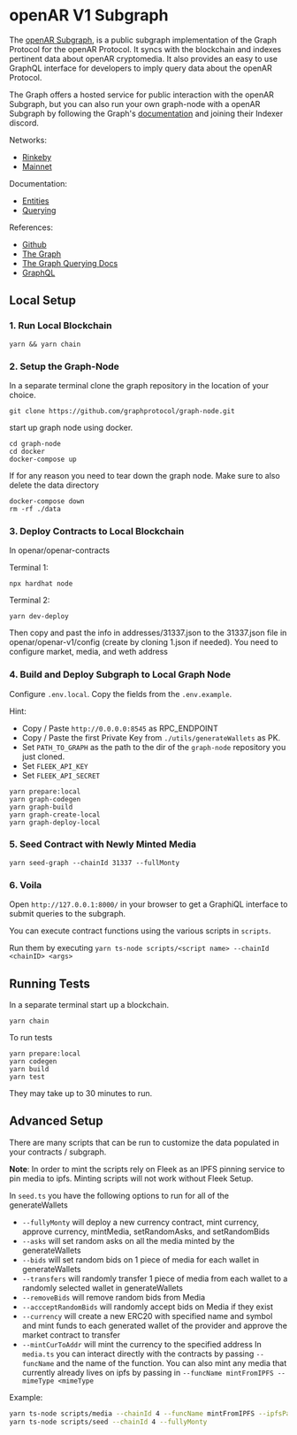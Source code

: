 # openAR V1 Subgraph

The [openAR Subgraph](https://github.com/pankegallery/openar-v1), is a public subgraph implementation of the Graph Protocol for the openAR Protocol. It syncs with the blockchain and indexes pertinent data about openAR cryptomedia. It also provides an easy to use GraphQL interface for developers to imply query data about the openAR Protocol.

The Graph offers a hosted service for public interaction with the openAR Subgraph, but you can also run your own graph-node with a openAR Subgraph by following the Graph's [documentation](https://thegraph.com/docs/network#indexing) and joining their Indexer discord.

Networks:
- [Rinkeby](https://thegraph.com/explorer/subgraph/pankegallery/openar-v1)
- [Mainnet](https://thegraph.com/explorer/subgraph/pankegallery/openar-v1-rinkeby)

Documentation:
- [Entities](docs/entities.md)
- [Querying](docs/querying.md)

References:
- [Github](https://github.com/pankegallery/openar-v1)
- [The Graph](https://thegraph.com/explorer/subgraph/pankegallery/openar-v1)
- [The Graph Querying Docs](https://thegraph.com/docs/query-the-graph)
- [GraphQL](https://graphql.org/)

## Local Setup

### 1. Run Local Blockchain
```
yarn && yarn chain
```

### 2. Setup the Graph-Node

In a separate terminal clone the graph repository in the location of your choice.

```
git clone https://github.com/graphprotocol/graph-node.git
```

start up graph node using docker. 

```
cd graph-node
cd docker 
docker-compose up
```

If for any reason you need to tear down the graph node. Make sure to also delete the data directory

```
docker-compose down
rm -rf ./data
```

### 3. Deploy Contracts to Local Blockchain

In openar/openar-contracts

Terminal 1: 
```
npx hardhat node
```

Terminal 2:
```
yarn dev-deploy
```
Then copy and past the info in addresses/31337.json to the 31337.json file in openar/openar-v1/config (create by cloning 1.json if needed). You need to configure market, media, and weth address

### 4. Build and Deploy Subgraph to Local Graph Node

Configure `.env.local`. Copy the fields from the `.env.example`.

Hint: 
- Copy / Paste `http://0.0.0.0:8545` as RPC_ENDPOINT
- Copy / Paste the first Private Key from `./utils/generateWallets` as PK.
- Set `PATH_TO_GRAPH` as the path to the dir of the `graph-node` repository you just cloned.
- Set `FLEEK_API_KEY`
- Set `FLEEK_API_SECRET`


```
yarn prepare:local 
yarn graph-codegen
yarn graph-build
yarn graph-create-local
yarn graph-deploy-local
```

### 5. Seed Contract with Newly Minted Media

```
yarn seed-graph --chainId 31337 --fullMonty
```

### 6. Voila

Open `http://127.0.0.1:8000/` in your browser to get a GraphiQL interface to submit
queries to the subgraph.

You can execute contract functions using the various scripts in `scripts`.

Run them by executing `yarn ts-node scripts/<script name> --chainId <chainID> <args>`


## Running Tests

In a separate terminal start up a blockchain.

```
yarn chain
```

To run tests 

```
yarn prepare:local
yarn codegen
yarn build
yarn test
```

They may take up to 30 minutes to run.

## Advanced Setup

There are many scripts that can be run to customize the data populated in your contracts / subgraph.

**Note**: In order to mint the scripts rely on Fleek as an IPFS pinning service to pin media to ipfs. Minting scripts will not work without Fleek Setup.

In `seed.ts` you have the following options to run for all of the generateWallets
- `--fullyMonty` will deploy a new currency contract, mint currency, approve currency, mintMedia, setRandomAsks, and setRandomBids
- `--asks` will set random asks on all the media minted by the generateWallets
- `--bids` will set random bids on 1 piece of media for each wallet in generateWallets
- `--transfers` will randomly transfer 1 piece of media from each wallet to a randomly selected wallet in generateWallets
- `--removeBids` will remove random bids from Media
- `--accceptRandomBids` will randomly accept bids on Media if they exist
- `--currency` will create a new ERC20 with specified name and symbol and mint funds to each generated wallet of the provider and approve the market contract to transfer
- `--mintCurToAddr` will mint the currency to the specified address
In `media.ts` you can interact directly with the contracts by passing `--funcName` and the name of the function.
You can also mint any media that currently already lives on ipfs by passing in `--funcName mintFromIPFS --mimeType <mimeType`

Example: 

```bash
yarn ts-node scripts/media --chainId 4 --funcName mintFromIPFS --ipfsPath Qmba649sCjuvUk6cY8ca9roFWHdXA7Cp2Ka66SmBdhJy9Y/snowbringerpix.gif --mimeType image/gif
yarn ts-node scripts/seed --chainId 4 --fullyMonty
```
